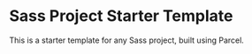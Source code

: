 # Sass Project Starter Template

This is a starter template for any Sass project, built using Parcel. 